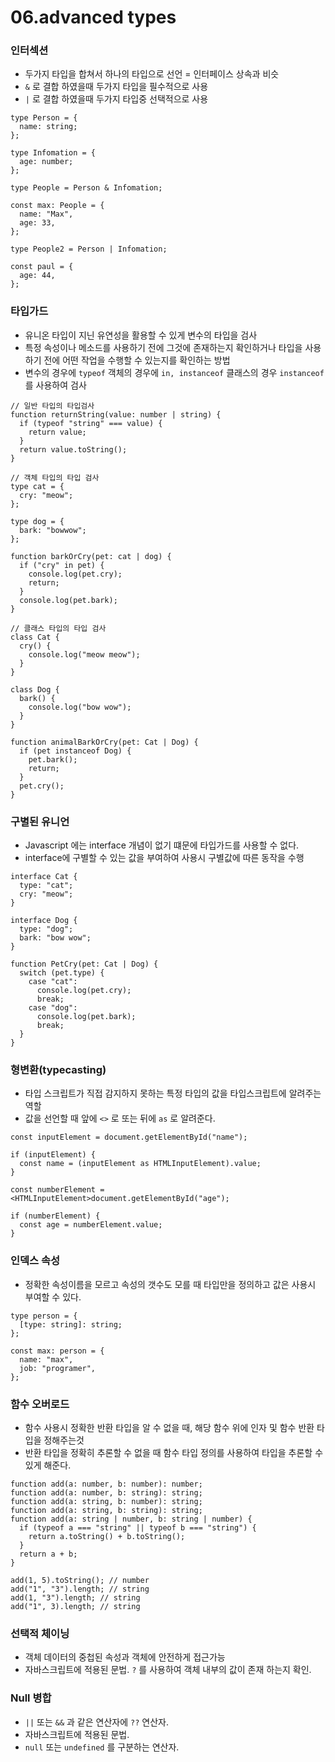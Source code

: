 # 06.advanced types

### 인터섹션

- 두가지 타입을 합쳐서 하나의 타입으로 선언 = 인터페이스 상속과 비슷
- `&` 로 결합 하였을때 두가지 타입을 필수적으로 사용
- `|` 로 결합 하였을때 두가지 타입중 선택적으로 사용

```tsx
type Person = {
  name: string;
};

type Infomation = {
  age: number;
};

type People = Person & Infomation;

const max: People = {
  name: "Max",
  age: 33,
};

type People2 = Person | Infomation;

const paul = {
  age: 44,
};
```

### 타입가드

- 유니온 타입이 지닌 유연성을 활용할 수 있게 변수의 타입을 검사
- 특정 속성이나 메소드를 사용하기 전에 그것에 존재하는지 확인하거나 타입을 사용하기 전에 어떤 작업을 수행할 수 있는지를 확인하는 방법
- 변수의 경우에 `typeof` 객체의 경우에 `in, instanceof` 클래스의 경우 `instanceof` 를 사용하여 검사

```tsx
// 일반 타입의 타입검사
function returnString(value: number | string) {
  if (typeof "string" === value) {
    return value;
  }
  return value.toString();
}

// 객체 타입의 타입 검사
type cat = {
  cry: "meow";
};

type dog = {
  bark: "bowwow";
};

function barkOrCry(pet: cat | dog) {
  if ("cry" in pet) {
    console.log(pet.cry);
    return;
  }
  console.log(pet.bark);
}

// 클래스 타입의 타입 검사
class Cat {
  cry() {
    console.log("meow meow");
  }
}

class Dog {
  bark() {
    console.log("bow wow");
  }
}

function animalBarkOrCry(pet: Cat | Dog) {
  if (pet instanceof Dog) {
    pet.bark();
    return;
  }
  pet.cry();
}
```

### 구별된 유니언

- Javascript 에는 interface 개념이 없기 떄문에 타입가드를 사용할 수 없다.
- interface에 구별할 수 있는 값을 부여하여 사용시 구별값에 따른 동작을 수행

```tsx
interface Cat {
  type: "cat";
  cry: "meow";
}

interface Dog {
  type: "dog";
  bark: "bow wow";
}

function PetCry(pet: Cat | Dog) {
  switch (pet.type) {
    case "cat":
      console.log(pet.cry);
      break;
    case "dog":
      console.log(pet.bark);
      break;
  }
}
```

### 형변환(typecasting)

- 타입 스크립트가 직접 감지하지 못하는 특정 타입의 값을 타입스크립트에 알려주는 역할
- 값을 선언할 때 앞에 `<>` 로 또는 뒤에 `as` 로 알려준다.

```tsx
const inputElement = document.getElementById("name");

if (inputElement) {
  const name = (inputElement as HTMLInputElement).value;
}

const numberElement = <HTMLInputElement>document.getElementById("age");

if (numberElement) {
  const age = numberElement.value;
}
```

### 인덱스 속성

- 정확한 속성이름을 모르고 속성의 갯수도 모를 때 타입만을 정의하고 값은 사용시 부여할 수 있다.

```tsx
type person = {
  [type: string]: string;
};

const max: person = {
  name: "max",
  job: "programer",
};
```

### 함수 오버로드

- 함수 사용시 정확한 반환 타입을 알 수 없을 때, 해당 함수 위에 인자 및 함수 반환 타입을 정해주는것
- 반환 타입을 정확히 추론할 수 없을 때 함수 타입 정의를 사용하여 타입을 추론할 수 있게 해준다.

```tsx
function add(a: number, b: number): number;
function add(a: number, b: string): string;
function add(a: string, b: number): string;
function add(a: string, b: string): string;
function add(a: string | number, b: string | number) {
  if (typeof a === "string" || typeof b === "string") {
    return a.toString() + b.toString();
  }
  return a + b;
}

add(1, 5).toString(); // number
add("1", "3").length; // string
add(1, "3").length; // string
add("1", 3).length; // string
```

### 선택적 체이닝

- 객체 데이터의 중첩된 속성과 객체에 안전하게 접근가능
- 자바스크립트에 적용된 문법. `?` 를 사용하여 객체 내부의 값이 존재 하는지 확인.

### Null 병합

- `||` 또는 `&&` 과 같은 연산자에 `??` 연산자.
- 자바스크립트에 적용된 문법.
- `null` 또는 `undefined` 를 구분하는 연산자.

